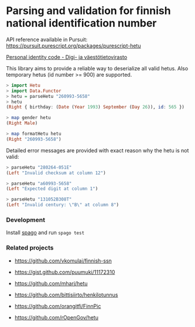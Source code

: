 # Parsing and validation for finnish national identification number

API reference available in Pursuit: https://pursuit.purescript.org/packages/purescript-hetu

[Personal identity code - Digi- ja väestötietovirasto](https://dvv.fi/en/personal-identity-code)

This library aims to provide a reliable way to deserialize all valid hetus. Also temporary hetus (id number >= 900) are supported.

```purescript
> import Hetu
> import Data.Functor
> hetu = parseHetu "260993-5658"
> hetu
(Right { birthday: (Date (Year 1993) September (Day 26)), id: 565 })

> map gender hetu
(Right Male)

> map formatHetu hetu
(Right "260993-5658")
```

Detailed error messages are provided with exact reason why the hetu is not valid:

```purescript
> parseHetu "280264-051E"
(Left "Invalid checksum at column 12")

> parseHetu "a60993-5658"
(Left "Expected digit at column 1")

> parseHetu "131052B308T"
(Left "Invalid century: \"B\" at column 8")
```

### Development

Install [spago](https://github.com/purescript/spago) and run `spago test`

### Related projects

* https://github.com/vkomulai/finnish-ssn

* https://gist.github.com/puumuki/11172310

* https://github.com/mharj/hetu

* https://github.com/bittisiirto/henkilotunnus

* https://github.com/orangitfi/FinnPic

* https://github.com/rOpenGov/hetu
